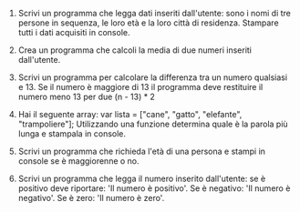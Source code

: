 1. Scrivi un programma che legga dati inseriti dall'utente: sono i nomi di tre persone in sequenza, le loro età e la loro città di residenza. Stampare tutti i dati acquisiti in console.

2. Crea un programma che calcoli la media di due numeri inseriti dall'utente.

3. Scrivi un programma per calcolare la differenza tra un numero qualsiasi e 13. Se il numero è maggiore di 13 il programma deve restituire il numero meno 13 per due (n - 13) * 2

4. Hai il seguente array:
   var lista = ["cane", "gatto", "elefante", "trampoliere"];
   Utilizzando una funzione determina quale è la parola più lunga e stampala in console.

5. Scrivi un programma che richieda l'età di una persona e stampi in console se è maggiorenne o no.

6. Scrivi un programma che legga il numero inserito dall'utente: se è positivo deve riportare: 'Il numero è positivo'. Se è negativo: 'Il numero è negativo'. Se è zero: 'Il numero è zero'.
